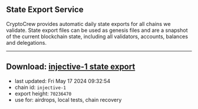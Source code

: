 ## State Export Service
CryptoCrew provides automatic daily state exports for all chains we validate. State export files can be used as genesis files and are a snapshot of the current blockchain state, including all validators, accounts, balances and delegations.

---
**Download: [injective-1 state export](https://dl-eu2.ccvalidators.com/SERVICE/injective/injective-1_export_70236470.json)**
---

- last updated: Fri May 17 2024 09:32:54
- chain id: `injective-1`
- export height: `70236470`
- use for: airdrops, local tests, chain recovery
